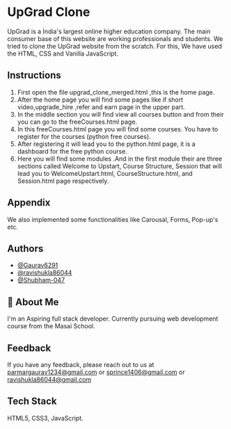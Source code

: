 
# UpGrad Clone

UpGrad is a India's largest online higher education company. The main consumer base of this website are working professionals and students. We tried to clone the UpGrad website from the scratch. For this, We have used the HTML, CSS and Vanilla JavaScript. 

## Instructions

<ol>
  <li> First open the file upgrad_clone_merged.html ,this is the home page.</li>
   <li>After the home page you will find some pages like if short video,upgrade_hire ,refer and earn page in the upper part.</li>
   <li>In the middle section you will find view all courses button and from their you can go to the freeCourses.html page.</li>
   <li>In this freeCourses.html page you will find some courses. You have to register for the courses (python free courses).</li>
   <li> After registering it will lead you to the python.html page, it is a dashboard for the free python course.</li>
   <li>Here you will find some modules .And in the first module their are three sections called Welcome to Upstart, Course Structure, Session that will lead you to WelcomeUpstart.html, CourseStructure.html, and Session.html page respectively.</li>
</ol>


## Appendix

We also implemented some functionalities like Carousal, Forms, Pop-up's etc.  


## Authors

- [@Gaurav6291](https://github.com/Gaurav6291)
- [@ravishukla86044](https://github.com/ravishukla86044)
- [@Shubham-047](https://github.com/Shubham-047)

  
## 🚀 About Me
I'm an Aspiring full stack developer. Currently pursuing web development course from the Masai School.

  
## Feedback

If you have any feedback, please reach out to us at 
 parmargaurav1234@gmail.com or sprince1406@gmail.com or 
ravishukla86044@gmail.com 

  
## Tech Stack

HTML5, CSS3, JavaScript.

  
